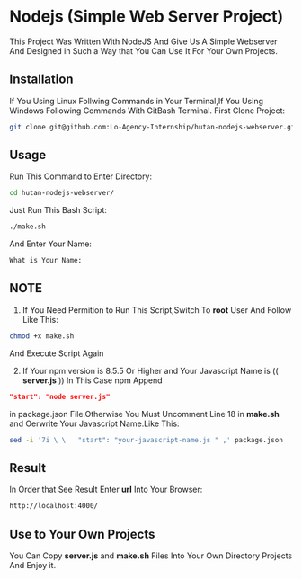 # Nodejs (Simple Web Server Project)

This Project  Was Written With NodeJS And Give Us A Simple Webserver And Designed in Such a Way that You Can Use It For Your Own Projects.

## Installation
If You Using Linux Follwing Commands in Your Terminal,If You Using Windows Following Commands  With GitBash Terminal.
First Clone Project:
```bash
git clone git@github.com:Lo-Agency-Internship/hutan-nodejs-webserver.git
```

## Usage
Run This Command to Enter Directory:
```bash
cd hutan-nodejs-webserver/
```
Just Run This Bash Script:
```bash
./make.sh
```
And Enter Your Name:
```bash
What is Your Name:
```
## NOTE
1. If You Need Permition to Run This Script,Switch To **root** User And Follow Like This:
```bash
chmod +x make.sh
```
And Execute Script Again

2. If Your npm version is 8.5.5 Or Higher and Your Javascript Name is (( **server.js** )) In This Case npm Append 
```json 
"start": "node server.js"
 ```` 
 in package.json File.Otherwise You Must Uncomment Line 18 in **make.sh** and Oerwrite Your Javascript Name.Like This:
```bash
sed -i '7i \ \   "start": "your-javascript-name.js " ,' package.json
```
 
## Result
In Order that See Result Enter **url** Into Your Browser:

```bash
http://localhost:4000/
```

## Use to Your Own Projects
You Can Copy **server.js** and **make.sh** Files Into Your Own Directory Projects And Enjoy it.



